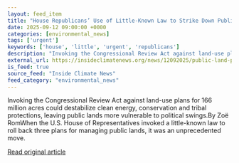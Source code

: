 ```yaml
---
layout: feed_item
title: "House Republicans’ Use of Little-Known Law to Strike Down Public Land Plans Could Be Pandora’s Box Moment"
date: 2025-09-12 09:00:00 +0000
categories: [environmental_news]
tags: ['urgent']
keywords: ['house', 'little', 'urgent', 'republicans']
description: "Invoking the Congressional Review Act against land-use plans for 166 million acres could destabilize clean energy, conservation and tribal protections, leavi..."
external_url: https://insideclimatenews.org/news/12092025/public-land-plans-congressional-review-act/
is_feed: true
source_feed: "Inside Climate News"
feed_category: "environmental_news"
---
```


Invoking the Congressional Review Act against land-use plans for 166 million acres could destabilize clean energy, conservation and tribal protections, leaving public lands more vulnerable to political swings.By Zoë RomWhen the U.S. House of Representatives invoked a little-known law to roll back three plans for managing public lands, it was an unprecedented move.&nbsp;

[Read original article](https://insideclimatenews.org/news/12092025/public-land-plans-congressional-review-act/)
